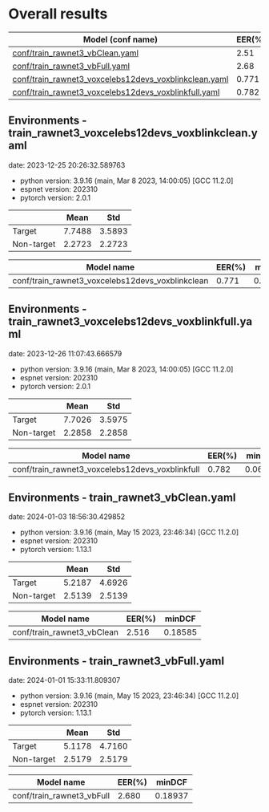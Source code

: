 # Overall results
| Model (conf name) | EER(%) | minDCF | Note | Huggingface |
|---|---|---|---|---|
| [conf/train_rawnet3_vbClean.yaml](conf/train_rawnet3_vbClean.yaml) | 2.51 | 0.1858 | | https://huggingface.co/espnet/voxblinkclean_rawnet3 |
| [conf/train_rawnet3_vbFull.yaml](conf/train_rawnet3_vbFull.yaml) | 2.68 | 0.1893 | | https://huggingface.co/espnet/voxblinkfull_rawnet3 |
| [conf/train_rawnet3_voxcelebs12devs_voxblinkclean.yaml](conf/train_rawnet3_voxcelebs12devs_voxblinkclean.yaml) | 0.771 | 0.0556 | | https://huggingface.co/espnet/voxcelebs12devs_voxblinkclean_rawnet3 |
| [conf/train_rawnet3_voxcelebs12devs_voxblinkfull.yaml](conf/train_rawnet3_voxcelebs12devs_voxblinkfull.yaml) | 0.782 | 0.0655 | | https://huggingface.co/espnet/voxcelebs12devs_voxblinkfull_rawnet3 |

## Environments - train_rawnet3_voxcelebs12devs_voxblinkclean.yaml
date: 2023-12-25 20:26:32.589763

- python version: 3.9.16 (main, Mar  8 2023, 14:00:05)  [GCC 11.2.0]
- espnet version: 202310
- pytorch version: 2.0.1

| | Mean | Std |
|---|---|---|
| Target | 7.7488 | 3.5893 |
| Non-target | 2.2723 | 2.2723 |

| Model name | EER(%) | minDCF |
|---|---|---|
| conf/train_rawnet3_voxcelebs12devs_voxblinkclean | 0.771 | 0.05568 |%

## Environments - train_rawnet3_voxcelebs12devs_voxblinkfull.yaml
date: 2023-12-26 11:07:43.666579

- python version: 3.9.16 (main, Mar  8 2023, 14:00:05)  [GCC 11.2.0]
- espnet version: 202310
- pytorch version: 2.0.1

| | Mean | Std |
|---|---|---|
| Target | 7.7026 | 3.5975 |
| Non-target | 2.2858 | 2.2858 |

| Model name | EER(%) | minDCF |
|---|---|---|
| conf/train_rawnet3_voxcelebs12devs_voxblinkfull | 0.782 | 0.06551 |%

## Environments - train_rawnet3_vbClean.yaml
date: 2024-01-03 18:56:30.429852

- python version: 3.9.16 (main, May 15 2023, 23:46:34)  [GCC 11.2.0]
- espnet version: 202310
- pytorch version: 1.13.1

| | Mean | Std |
|---|---|---|
| Target | 5.2187 | 4.6926 |
| Non-target | 2.5139 | 2.5139 |

| Model name | EER(%) | minDCF |
|---|---|---|
| conf/train_rawnet3_vbClean | 2.516 | 0.18585 |%

## Environments - train_rawnet3_vbFull.yaml
date: 2024-01-01 15:33:11.809307

- python version: 3.9.16 (main, May 15 2023, 23:46:34)  [GCC 11.2.0]
- espnet version: 202310
- pytorch version: 1.13.1

| | Mean | Std |
|---|---|---|
| Target | 5.1178 | 4.7160 |
| Non-target | 2.5179 | 2.5179 |

| Model name | EER(%) | minDCF |
|---|---|---|
| conf/train_rawnet3_vbFull | 2.680 | 0.18937 |%
